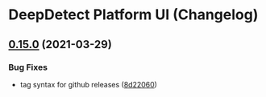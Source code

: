 # DeepDetect Platform UI (Changelog)

## [0.15.0](https://github.com/jolibrain/platform_ui/compare/v0.14.0...v0.15.0) (2021-03-29)


### Bug Fixes

* tag syntax for github releases ([8d22060](https://github.com/jolibrain/platform_ui/commit/8d2206093a2c39797691ff97c93e1492d4ddea99))

